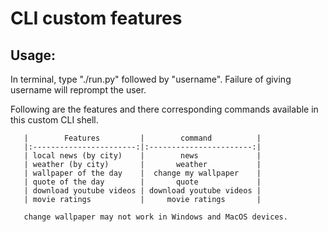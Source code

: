 # CLI custom features

## Usage:

In terminal, type "./run.py" followed by "username". Failure of giving username will reprompt the user.

Following are the features and there corresponding commands available in this custom CLI shell.





       |        Features         |        command          |       
       |:-----------------------:|:-----------------------:|
       | local news (by city)    |        news             |
       | weather (by city)       |       weather           |
       | wallpaper of the day    |  change my wallpaper    |
       | quote of the day        |       quote             |
       | download youtube videos | download youtube videos |
       | movie ratings           |     movie ratings       |
       
       change wallpaper may not work in Windows and MacOS devices.
